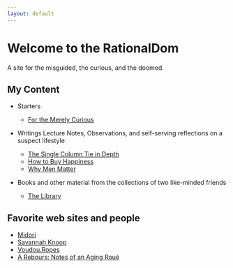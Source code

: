 ```yaml
---
layout: default
---
```


# Welcome to the RationalDom #

<p>A site for the misguided, the curious, and the doomed. </p>

## My Content

* Starters
  * [For the Merely Curious](https://rationaldom.com/start)

* Writings
    Lecture Notes, Observations, and self-serving reflections on a suspect lifestyle
  * [The Single Column Tie in Depth](https://rationaldom.com/private/notes_sct.html)
  * [How to Buy Happiness](https://rationaldaddy.com/2016/09/03/how-to-buy-happiness/)
  * [Why Men Matter](https://rationaldaddy.com/2016/12/13/why-men-matter/)

* Books and other material from the collections of two like-minded friends
    * [The Library](https://rationaldom.com/library)

## Favorite web sites and people
* [Midori](http://www.ranshin.com)
* [Savannah Knoop](https://www.savannahknoop.net)
* [Voudou.Ropes](https://voudouropes.com)
* [A Rebours: Notes of an Aging Roué](http://notesofaroue.blogspot.com)
